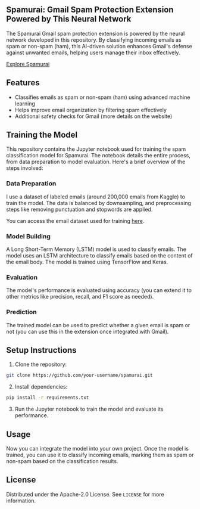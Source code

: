 ## Spamurai: Gmail Spam Protection Extension Powered by This Neural Network

The Spamurai Gmail spam protection extension is powered by the neural network developed in this repository. By classifying incoming emails as spam or non-spam (ham), this AI-driven solution enhances Gmail's defense against unwanted emails, helping users manage their inbox effectively.

[Explore Spamurai](https://spamurai.online/)

## Features

- Classifies emails as spam or non-spam (ham) using advanced machine learning
- Helps improve email organization by filtering spam effectively
- Additional safety checks for Gmail (more details on the website)

## Training the Model

This repository contains the Jupyter notebook used for training the spam classification model for Spamurai. The notebook details the entire process, from data preparation to model evaluation. Here's a brief overview of the steps involved:

### Data Preparation
I use a dataset of labeled emails (around 200,000 emails from Kaggle) to train the model. The data is balanced by downsampling, and preprocessing steps like removing punctuation and stopwords are applied.

You can access the email dataset used for training [here](https://www.kaggle.com/datasets/uciml/sms-spam-collection-dataset).

### Model Building
A Long Short-Term Memory (LSTM) model is used to classify emails. The model uses an LSTM architecture to classify emails based on the content of the email body. The model is trained using TensorFlow and Keras.

### Evaluation
The model's performance is evaluated using accuracy (you can extend it to other metrics like precision, recall, and F1 score as needed).

### Prediction
The trained model can be used to predict whether a given email is spam or not (you can use this in the extension once integrated with Gmail).

## Setup Instructions

1. Clone the repository:
```bash
git clone https://github.com/your-username/spamurai.git
```
2. Install dependencies:
```bash
pip install -r requirements.txt
```
3. Run the Jupyter notebook to train the model and evaluate its performance.

## Usage
Now you can integrate the model into your own project. Once the model is trained, you can use it to classify incoming emails, marking them as spam or non-spam based on the classification results.

## License
Distributed under the Apache-2.0 License. See `LICENSE` for more information.
